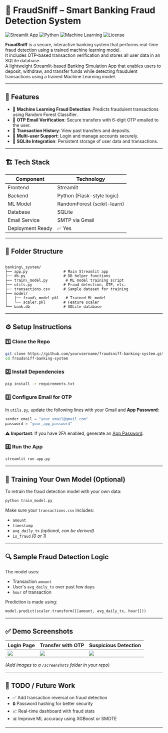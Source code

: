 
# 💸 FraudSniff – Smart Banking Fraud Detection System

![Streamlit App](https://img.shields.io/badge/Built%20With-Streamlit-orange)
![Python](https://img.shields.io/badge/Python-3.8+-blue)
![Machine Learning](https://img.shields.io/badge/ML-RandomForest-green)
![License](https://img.shields.io/badge/License-MIT-lightgrey)

**FraudSniff** is a secure, interactive banking system that performs real-time fraud detection using a trained machine learning model.  
It includes OTP-based transaction verification and stores all user data in an SQLite database.  
A lightweight Streamlit-based Banking Simulation App that enables users to deposit, withdraw, and transfer funds while detecting fraudulent transactions using a trained Machine Learning model.

---

## 🔐 Features

- 🧠 **Machine Learning Fraud Detection**: Predicts fraudulent transactions using Random Forest Classifier.
- 🔄 **OTP Email Verification**: Secure transfers with 6-digit OTP emailed to the user.
- 🧾 **Transaction History**: View past transfers and deposits.
- 👥 **Multi-user Support**: Login and manage accounts securely.
- 💾 **SQLite Integration**: Persistent storage of user data and transactions.

---

## 🏗️ Tech Stack

| Component         | Technology              |
|------------------|--------------------------|
| Frontend         | Streamlit                |
| Backend          | Python (Flask-style logic) |
| ML Model         | RandomForest (scikit-learn) |
| Database         | SQLite                   |
| Email Service    | SMTP via Gmail           |
| Deployment Ready | ✅ Yes                    |

---

## 📁 Folder Structure

```

banking\_system/
├── app.py                # Main Streamlit app
├── db.py                 # DB helper functions
├── train\_model.py        # ML model training script
├── utils.py              # Fraud detection, OTP, etc.
├── transactions.csv      # Sample dataset for training
├── model/
│   ├── fraud\_model.pkl   # Trained ML model
│   └── scaler.pkl        # Feature scaler
└── bank.db               # SQLite database

````

---

## ⚙️ Setup Instructions

### 1️⃣ Clone the Repo

```bash
git clone https://github.com/yourusername/fraudsniff-banking-system.git
cd fraudsniff-banking-system
````

### 2️⃣ Install Dependencies

```bash
pip install -r requirements.txt
```

### 3️⃣ Configure Email for OTP

In `utils.py`, update the following lines with your Gmail and **App Password**:

```python
sender_email = "your_email@gmail.com"
password = "your_app_password"
```

⚠️ **Important**: If you have 2FA enabled, generate an [App Password](https://support.google.com/accounts/answer/185833).

### 4️⃣ Run the App

```bash
streamlit run app.py
```

---

## 🧪 Training Your Own Model (Optional)

To retrain the fraud detection model with your own data:

```bash
python train_model.py
```

Make sure your `transactions.csv` includes:

* `amount`
* `timestamp`
* `avg_daily_tx` *(optional, can be derived)*
* `is_fraud` *(0 or 1)*

---

## 🔍 Sample Fraud Detection Logic

The model uses:

* Transaction `amount`
* User's `avg_daily_tx` over past few days
* `hour` of transaction

Prediction is made using:

```python
model.predict(scaler.transform([[amount, avg_daily_tx, hour]]))
```

---

## ✅ Demo Screenshots

| Login Page                 | Transfer with OTP        | Suspicious Detection       |
| -------------------------- | ------------------------ | -------------------------- |
| ![](screenshots/login.png) | ![](screenshots/otp.png) | ![](screenshots/fraud.png) |

*(Add images to a `/screenshots` folder in your repo)*

---

## 📌 TODO / Future Work

* ✅ Add transaction reversal on fraud detection
* 🔒 Password hashing for better security
* 📈 Real-time dashboard with fraud stats
* 📊 Improve ML accuracy using XGBoost or SMOTE

---

